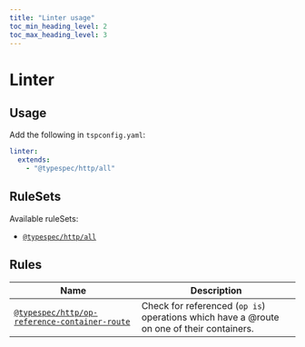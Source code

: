 ```yaml
---
title: "Linter usage"
toc_min_heading_level: 2
toc_max_heading_level: 3
---
```


# Linter

## Usage

Add the following in `tspconfig.yaml`:

```yaml
linter:
  extends:
    - "@typespec/http/all"
```

## RuleSets

Available ruleSets:

- [`@typespec/http/all`](#@typespec/http/all)

## Rules

| Name                                                                                                          | Description                                                                               |
| ------------------------------------------------------------------------------------------------------------- | ----------------------------------------------------------------------------------------- |
| [`@typespec/http/op-reference-container-route`](/libraries/http/rules/op-reference-container-route.md) | Check for referenced (`op is`) operations which have a @route on one of their containers. |
